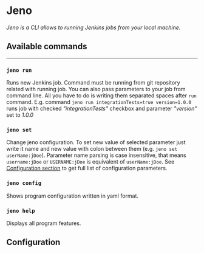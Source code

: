 # Jeno
*Jeno is a CLI allows to running Jenkins jobs from your local machine.*


## Available commands
---

### `jeno run`
Runs new Jenkins job. Command must be running from git repository related with running job. You can also pass parameters to your job from command line. All you have to do is writing them separated spaces after `run` command. E.g. command `jeno run integrationTests=true version=1.0.0` runs job with checked _"integrationTests"_ checkbox and parameter _"version"_ set to _1.0.0_

### `jeno set`
Change jeno configuration. To set new value of selected parameter just write it name and new value with colon between them (e.g. `jeno set userName:jDoe`). Parameter name parsing is case insensitive, that means `username:jDoe` or `USERNAME:jDoe` is equivalent of `userName:jDoe`. See [Configuration section](#Configuration) to get full list of configuration parameters.

### `jeno config`
Shows program configuration written in yaml format.

### `jeno help`
Displays all program features.

## Configuration